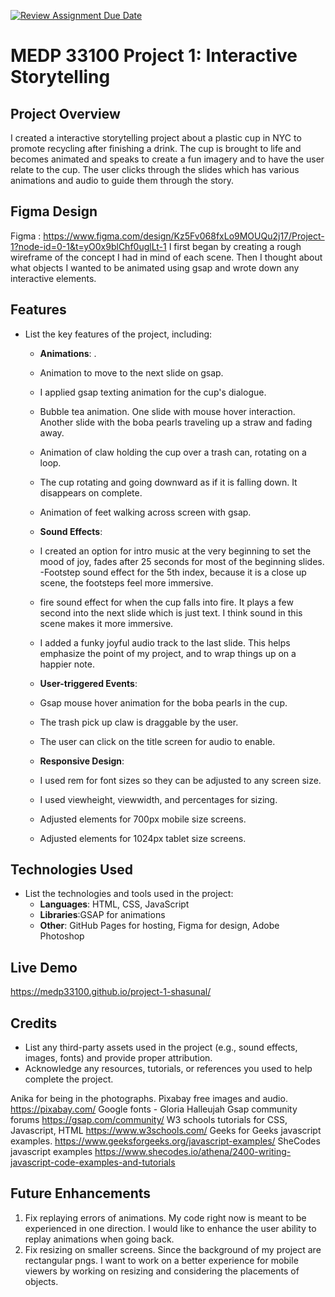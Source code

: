[![Review Assignment Due Date](https://classroom.github.com/assets/deadline-readme-button-22041afd0340ce965d47ae6ef1cefeee28c7c493a6346c4f15d667ab976d596c.svg)](https://classroom.github.com/a/2JhgCWku)
# MEDP 33100 Project 1: Interactive Storytelling

## Project Overview

I created a interactive storytelling project about a plastic cup in NYC to promote recycling after finishing a drink.  The cup is brought to life and becomes animated and speaks to create a fun imagery and to have the user relate to the cup. The user clicks through the slides which has various animations and audio to guide them through the story. 

## Figma Design

Figma : https://www.figma.com/design/Kz5Fv068fxLo9MOUQu2j17/Project-1?node-id=0-1&t=yO0x9blChf0uglLt-1
I first began by creating a rough wireframe of the concept I had in mind of each scene. Then I thought about what objects I wanted to be animated using gsap and wrote down any interactive elements. 

## Features

- List the key features of the project, including:
    - **Animations**: .
    - Animation to move to the next slide on gsap. 
    - I applied gsap texting animation for the cup's dialogue.
    - Bubble tea animation. One slide with mouse hover interaction. Another slide with the boba pearls traveling up a straw and fading away.
    - Animation of claw holding the cup over a trash can, rotating on a loop.
    - The cup rotating and going downward as if it is falling down. It disappears on complete.
    - Animation of feet walking across screen with gsap. 
    - **Sound Effects**:
    - I created an option for intro music at the very beginning to set the mood of joy, fades after 25 seconds for most of the beginning slides.
    -Footstep sound effect for the 5th index, because it is a close up scene, the footsteps feel more immersive.
    - fire sound effect for when the cup falls into fire. It plays a few second into the next slide which is just text. I think sound in this scene makes it more immersive.
    - I added a funky joyful audio track to the last slide. This helps emphasize the point of my project, and to wrap things up on a happier note. 
      
    - **User-triggered Events**:
    - Gsap mouse hover animation for the boba pearls in the cup.
    - The trash pick up claw is draggable by the user.
    - The user can click on the title screen for audio to enable. 
    - **Responsive Design**:
    - I used rem for font sizes so they can be adjusted to any screen size.
    - I used viewheight, viewwidth, and percentages for sizing.
    - Adjusted elements for 700px mobile size screens.
    - Adjusted elements for 1024px tablet size screens. 

## Technologies Used

- List the technologies and tools used in the project:
    - **Languages**: HTML, CSS, JavaScript
    - **Libraries**:GSAP for animations
    - **Other**: GitHub Pages for hosting, Figma for design, Adobe Photoshop 

## Live Demo

https://medp33100.github.io/project-1-shasunal/

## Credits

- List any third-party assets used in the project (e.g., sound effects, images, fonts) and provide proper attribution.
- Acknowledge any resources, tutorials, or references you used to help complete the project.

Anika for being in the photographs. 
Pixabay free images and audio. https://pixabay.com/
Google fonts - Gloria Halleujah
Gsap community forums https://gsap.com/community/
W3 schools tutorials for CSS, Javascript, HTML https://www.w3schools.com/
Geeks for Geeks javascript examples. https://www.geeksforgeeks.org/javascript-examples/
SheCodes javascript examples https://www.shecodes.io/athena/2400-writing-javascript-code-examples-and-tutorials


## Future Enhancements
1. Fix replaying errors of animations. My code right now is meant to be experienced in one direction. I would like to enhance the user ability to replay animations when going back. 
2. Fix resizing on smaller screens. Since the background of my project are rectangular pngs. I want to work on a better experience for mobile viewers by working on resizing and considering the placements of objects. 
